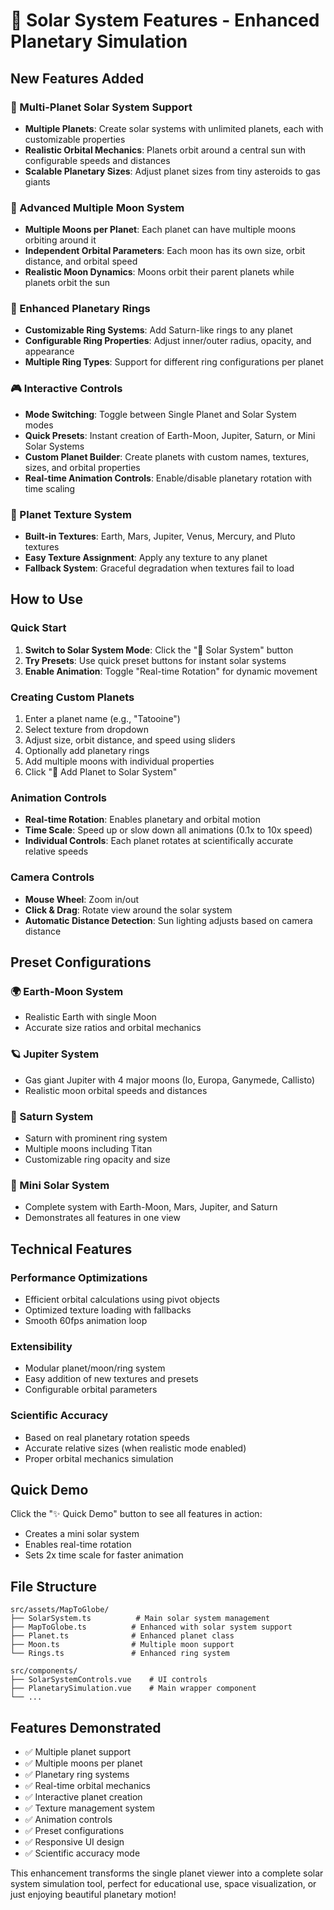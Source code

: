 # 🌌 Solar System Features - Enhanced Planetary Simulation

## New Features Added

### 🌟 Multi-Planet Solar System Support
- **Multiple Planets**: Create solar systems with unlimited planets, each with customizable properties
- **Realistic Orbital Mechanics**: Planets orbit around a central sun with configurable speeds and distances
- **Scalable Planetary Sizes**: Adjust planet sizes from tiny asteroids to gas giants

### 🌙 Advanced Multiple Moon System
- **Multiple Moons per Planet**: Each planet can have multiple moons orbiting around it
- **Independent Orbital Parameters**: Each moon has its own size, orbit distance, and orbital speed
- **Realistic Moon Dynamics**: Moons orbit their parent planets while planets orbit the sun

### 💍 Enhanced Planetary Rings
- **Customizable Ring Systems**: Add Saturn-like rings to any planet
- **Configurable Ring Properties**: Adjust inner/outer radius, opacity, and appearance
- **Multiple Ring Types**: Support for different ring configurations per planet

### 🎮 Interactive Controls
- **Mode Switching**: Toggle between Single Planet and Solar System modes
- **Quick Presets**: Instant creation of Earth-Moon, Jupiter, Saturn, or Mini Solar Systems
- **Custom Planet Builder**: Create planets with custom names, textures, sizes, and orbital properties
- **Real-time Animation Controls**: Enable/disable planetary rotation with time scaling

### 🎨 Planet Texture System
- **Built-in Textures**: Earth, Mars, Jupiter, Venus, Mercury, and Pluto textures
- **Easy Texture Assignment**: Apply any texture to any planet
- **Fallback System**: Graceful degradation when textures fail to load

## How to Use

### Quick Start
1. **Switch to Solar System Mode**: Click the "🌌 Solar System" button
2. **Try Presets**: Use quick preset buttons for instant solar systems
3. **Enable Animation**: Toggle "Real-time Rotation" for dynamic movement

### Creating Custom Planets
1. Enter a planet name (e.g., "Tatooine")
2. Select texture from dropdown
3. Adjust size, orbit distance, and speed using sliders
4. Optionally add planetary rings
5. Add multiple moons with individual properties
6. Click "🚀 Add Planet to Solar System"

### Animation Controls
- **Real-time Rotation**: Enables planetary and orbital motion
- **Time Scale**: Speed up or slow down all animations (0.1x to 10x speed)
- **Individual Controls**: Each planet rotates at scientifically accurate relative speeds

### Camera Controls
- **Mouse Wheel**: Zoom in/out
- **Click & Drag**: Rotate view around the solar system
- **Automatic Distance Detection**: Sun lighting adjusts based on camera distance

## Preset Configurations

### 🌍 Earth-Moon System
- Realistic Earth with single Moon
- Accurate size ratios and orbital mechanics

### 🪐 Jupiter System
- Gas giant Jupiter with 4 major moons (Io, Europa, Ganymede, Callisto)
- Realistic moon orbital speeds and distances

### 💍 Saturn System
- Saturn with prominent ring system
- Multiple moons including Titan
- Customizable ring opacity and size

### 🌟 Mini Solar System
- Complete system with Earth-Moon, Mars, Jupiter, and Saturn
- Demonstrates all features in one view

## Technical Features

### Performance Optimizations
- Efficient orbital calculations using pivot objects
- Optimized texture loading with fallbacks
- Smooth 60fps animation loop

### Extensibility
- Modular planet/moon/ring system
- Easy addition of new textures and presets
- Configurable orbital parameters

### Scientific Accuracy
- Based on real planetary rotation speeds
- Accurate relative sizes (when realistic mode enabled)
- Proper orbital mechanics simulation

## Quick Demo
Click the "✨ Quick Demo" button to see all features in action:
- Creates a mini solar system
- Enables real-time rotation
- Sets 2x time scale for faster animation

## File Structure
```
src/assets/MapToGlobe/
├── SolarSystem.ts          # Main solar system management
├── MapToGlobe.ts          # Enhanced with solar system support
├── Planet.ts              # Enhanced planet class
├── Moon.ts                # Multiple moon support
└── Rings.ts               # Enhanced ring system

src/components/
├── SolarSystemControls.vue    # UI controls
├── PlanetarySimulation.vue    # Main wrapper component
└── ...
```

## Features Demonstrated
- ✅ Multiple planet support
- ✅ Multiple moons per planet
- ✅ Planetary ring systems
- ✅ Real-time orbital mechanics
- ✅ Interactive planet creation
- ✅ Texture management system
- ✅ Animation controls
- ✅ Preset configurations
- ✅ Responsive UI design
- ✅ Scientific accuracy mode

This enhancement transforms the single planet viewer into a complete solar system simulation tool, perfect for educational use, space visualization, or just enjoying beautiful planetary motion!